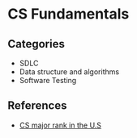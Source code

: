 # CS Fundamentals

## Categories

- SDLC
- Data structure and algorithms
- Software Testing 

## References

- [CS major rank in the U.S](https://www.compassedu.hk/a_2400911)
